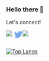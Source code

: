 ### Hello there 👋

Let's connect!

[<img  width="22" src="https://d29fhpw069ctt2.cloudfront.net/icon/image/38764/preview.svg" align="left" />][linkedin]
[<img  width="22" src="social-media-logo/twitter.png" align="left" />][twitter]
[<img  width="22" src="https://www.flaticon.com/svg/vstatic/svg/732/732200.svg?token=exp=1619018489~hmac=7a2845c61f6c8adc9fe1b7699e0f724a" align="left" />][gmail]

<br />
<br />
 
[![Top Langs](https://github-readme-stats.vercel.app/api/top-langs/?username=ctemelkuran&layout=compact&exclude_repo=cs50&theme=dark)](https://github.com/ctemelkuran/github-readme-stats)


[twitter]: https://www.twitter.com/cigirtemelkuran
[linkedin]: https://www.linkedin.com/in/ctemelkuran
[gmail]: mailto:ctemelkuran@gmail.com

<!--
**ctemelkuran/ctemelkuran** is a ✨ _special_ ✨ repository because its `README.md` (this file) appears on your GitHub profile.

Here are some ideas to get you started:

- 🔭 I’m currently working on ...
- 🌱 I’m currently learning ...
- 👯 I’m looking to collaborate on ...
- 🤔 I’m looking for help with ...
- 💬 Ask me about ...
- 📫 How to reach me: ...
- 😄 Pronouns: ...
- ⚡ Fun fact: ...
-->

